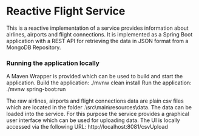 Reactive Flight Service
==============
This is a reactive implementation of a service provides information about airlines, airports and flight connections. It is implemented as a Spring Boot application with a REST API for retrieving the data in JSON format from a MongoDB Repository.

### Running the application locally
A Maven Wrapper is provided which can be used to build and start the application.
Build the application: ./mvnw clean install 
Run the application: ./mvnw spring-boot:run

The raw airlines, airports and flight connections data are plain csv files which are located in the folder .\src\main\resources\data. The data can be loaded into the service. For this purpose the service provides a graphical user interface which can be used for uploading data.
The UI is locally accessed via the following URL: http://localhost:8081/csvUpload
